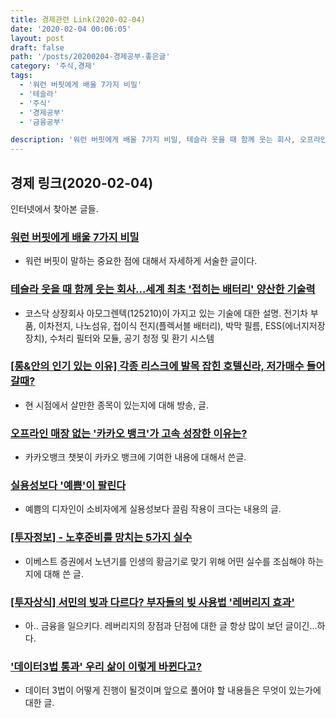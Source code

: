 ```yaml
---
title: 경제관련 Link(2020-02-04)
date: '2020-02-04 00:06:05'
layout: post
draft: false
path: '/posts/20200204-경제공부-좋은글'
category: '주식,경제'
tags:
  - '워런 버핏에게 배울 7가지 비밀'
  - '테슬라'
  - '주식'
  - '경제공부'
  - '금융공부'

description: '워런 버핏에게 배울 7가지 비밀, 테슬라 웃을 때 함께 웃는 회사, 오프라인 매장 없는 카카오 뱅크가 고속 성장한 이유는 등등에 대해서 링크'
---
```


## 경제 링크(2020-02-04)

인터넷에서 찾아본 글들.

### [워런 버핏에게 배울 7가지 비밀](https://ppss.kr/archives/210631)

- 워런 버핏이 말하는 중요한 점에 대해서 자세하게 서술한 글이다.

### [테슬라 웃을 때 함께 웃는 회사…세계 최초 '접히는 배터리' 양산한 기술력](https://news.mt.co.kr/mtview.php?no=2020020210460772348)

- 코스닥 상장회사 아모그렌텍(125210)이 가지고 있는 기술에 대한 설명. 전기차 부품, 이차전지, 나노섬유, 접이식 전지(플렉서블 배터리), 박막 필름, ESS(에너지저장장치), 수처리 필터와 모듈, 공기 청정 및 환기 시스템

### [[롱&안의 인기 있는 이유] 각종 리스크에 발목 잡힌 호텔신라, 저가매수 들어 갈때?](https://news.mt.co.kr/mtview.php?no=2020020316067083696&type=2&sec=sNews&pDepth2=Ftotal)

- 현 시점에서 살만한 종목이 있는지에 대해 방송, 글.

### [오프라인 매장 없는 '카카오 뱅크'가 고속 성장한 이유는?](https://blog.naver.com/businessinsight/221791596738)

- 카카오뱅크 챗봇이 카카오 뱅크에 기여한 내용에 대해서 쓴글.

### [실용성보다 '예쁨'이 팔린다](https://m.post.naver.com/viewer/postView.nhn?volumeNo=27381985&memberNo=9325654)

- 예쁨의 디자인이 소비자에게 실용성보다 끌림 작용이 크다는 내용의 글.

### [[투자정보] - 노후준비를 망치는 5가지 실수](https://blog.naver.com/dream_asset/221775232752)

- 이베스트 증권에서 노년기를 인생의 황금기로 맞기 위해 어떤 실수를 조심해야 하는지에 대해 쓴 글.

### [[투자상식] 서민의 빚과 다르다? 부자들의 빚 사용법 '레버리지 효과'](https://blog.naver.com/dream_asset/221749933063)

- 아.. 금융을 일으키다. 레버리지의 장점과 단점에 대한 글 항상 많이 보던 글이긴...하다.

### ['데이터3법 통과' 우리 삶이 이렇게 바뀐다고?](https://post.naver.com/viewer/postView.nhn?volumeNo=27377770&memberNo=22213349)

- 데이터 3법이 어떻게 진행이 될것이며 앞으로 풀어야 할 내용들은 무엇이 있는가에 대한 글.
